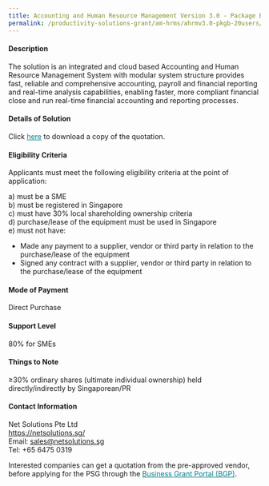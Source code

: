 ```yaml
---
title: Accounting and Human Resource Management Version 3.0 - Package B (20 Users)
permalink: /productivity-solutions-grant/am-hrms/ahrmv3.0-pkgb-20users/
---
```


#### Description

The solution is an integrated and cloud based Accounting and Human Resource Management System with modular system structure provides fast, reliable and comprehensive accounting, payroll and financial reporting and real-time analysis capabilities, enabling faster, more compliant financial close and run real-time financial accounting and reporting processes.

#### Details of Solution

Click <a href="/images/psg/Test PSG solution display.xls" style="color:#037e8a">here</a> to download a copy of the quotation.

#### Eligibility Criteria

Applicants must meet the following eligibility criteria at the point of application:

a) must be a SME <br>
b) must be registered in Singapore <br>
c) must have 30% local shareholding ownership criteria <br>
d) purchase/lease of the equipment must be used in Singapore <br>
e) must not have:
- Made any payment to a supplier, vendor or third party in relation to the purchase/lease of the equipment
- Signed any contract with a supplier, vendor or third party in relation to the purchase/lease of the equipment

#### Mode of Payment
Direct Purchase

#### Support Level
80% for SMEs

#### Things to Note
≥30% ordinary shares (ultimate individual ownership) held directly/indirectly by Singaporean/PR

#### Contact Information
Net Solutions Pte Ltd <br>
<a href="https://netsolutions.sg/" style="color:#037e8a">https://netsolutions.sg/</a><br>
Email: <a href="mailto:sales@netsolutions.sg" style="color:#037e8a">sales@netsolutions.sg</a><br>
Tel: +65 6475 0319<br>

Interested companies can get a quotation from the pre-approved vendor, before applying for the PSG through the <a target="_blank" style="color:#037e8a" href="https://www.businessgrants.gov.sg/">Business Grant Portal (BGP)</a>.
